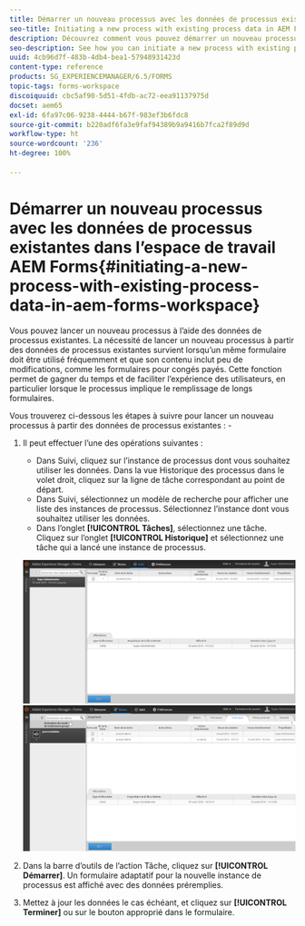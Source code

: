 ```yaml
---
title: Démarrer un nouveau processus avec les données de processus existantes dans l’espace de travail AEM Forms
seo-title: Initiating a new process with existing process data in AEM Forms workspace
description: Découvrez comment vous pouvez démarrer un nouveau processus avec les données de processus existantes dans l’espace de travail AEM Forms.
seo-description: See how you can initiate a new process with existing process data in AEM Forms workspace.
uuid: 4cb96d7f-483b-4db4-bea1-57948931423d
content-type: reference
products: SG_EXPERIENCEMANAGER/6.5/FORMS
topic-tags: forms-workspace
discoiquuid: cbc5af90-5d51-4fdb-ac72-eea91137975d
docset: aem65
exl-id: 6fa97c06-9238-4444-b67f-983ef3b6fdc8
source-git-commit: b220adf6fa3e9faf94389b9a9416b7fca2f89d9d
workflow-type: ht
source-wordcount: '236'
ht-degree: 100%

---
```


# Démarrer un nouveau processus avec les données de processus existantes dans l’espace de travail AEM Forms{#initiating-a-new-process-with-existing-process-data-in-aem-forms-workspace}

Vous pouvez lancer un nouveau processus à l’aide des données de processus existantes. La nécessité de lancer un nouveau processus à partir des données de processus existantes survient lorsqu’un même formulaire doit être utilisé fréquemment et que son contenu inclut peu de modifications, comme les formulaires pour congés payés. Cette fonction permet de gagner du temps et de faciliter l’expérience des utilisateurs, en particulier lorsque le processus implique le remplissage de longs formulaires.

Vous trouverez ci-dessous les étapes à suivre pour lancer un nouveau processus à partir des données de processus existantes : -

1. Il peut effectuer l’une des opérations suivantes :

   * Dans Suivi, cliquez sur l’instance de processus dont vous souhaitez utiliser les données. Dans la vue Historique des processus dans le volet droit, cliquez sur la ligne de tâche correspondant au point de départ.
   * Dans Suivi, sélectionnez un modèle de recherche pour afficher une liste des instances de processus. Sélectionnez l’instance dont vous souhaitez utiliser les données.
   * Dans l’onglet **[!UICONTROL Tâches]**, sélectionnez une tâche. Cliquez sur l’onglet **[!UICONTROL Historique]** et sélectionnez une tâche qui a lancé une instance de processus.

   ![Sélection de la tâche](assets/start3_new.png) ![Sélection de la tâche](assets/start1_new.png)

1. Dans la barre d’outils de l’action Tâche, cliquez sur **[!UICONTROL Démarrer]**. Un formulaire adaptatif pour la nouvelle instance de processus est affiché avec des données préremplies.

1. Mettez à jour les données le cas échéant, et cliquez sur **[!UICONTROL Terminer]** ou sur le bouton approprié dans le formulaire.
